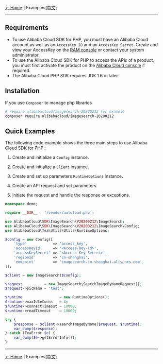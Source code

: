 [← Home](../../README.md) | Examples[(中文)](0-Examples-CN.md)

***

## Requirements

- To use Alibaba Cloud SDK for PHP, you must have an Alibaba Cloud account as well as an `AccessKey ID` and an `AccessKey Secret`. Create and view your AccessKey on the [RAM console](https://ram.console.aliyun.com "RAM console") or contact your system administrator.
- To use the Alibaba Cloud SDK for PHP to access the APIs of a product, you must first activate the product on the [Alibaba Cloud console](https://home.console.aliyun.com) if required.
- The Alibaba Cloud PHP SDK requires JDK 1.6 or later.

## Installation

If you use `Composer` to manage php libraries

```bash
# require alibabacloud/imagesearch-20200212 for example
composer require alibabacloud/imagesearch-20200212
```

## Quick Examples

The following code example shows the three main steps to use Alibaba Cloud SDK for PHP :

1. Create and initialize a `Config` instance.

2. Create and initialize a `Client` instance.

3. Create and set up parameters `RuntimeOptions` instance.

4. Create an API request and set parameters.

5. Initiate the request and handle the response or exceptions.

```php
namespace demo;

require __DIR__ . '/vendor/autoload.php';

use AlibabaCloud\SDK\ImageSearch\V20200212\ImageSearch;
use AlibabaCloud\SDK\ImageSearch\V20200212\ImageSearch\Config;
use AlibabaCloud\Tea\Utils\Utils\RuntimeOptions;

$config = new Config([
    'type'            => 'access_key',
    'accessKeyId'     => '<Access-Key-Id>',
    'accessKeySecret' => '<Access-Key-Secret>',
    'regionId'        => 'cn-shanghai',
    'endpoint'        => 'imagesearch.cn-shanghai.aliyuncs.com',
]);

$client = new ImageSearch($config);

$request          = new ImageSearch\SearchImageByNameRequest();
$request->picName = 'test';

$runtime                 = new RuntimeOptions();
$runtime->maxIdleConns   = 3;
$runtime->connectTimeout = 10000;
$runtime->readTimeout    = 10000;

try {
    $response = $client->searchImageByName($request, $runtime);
    var_dump($response);
} catch (TeaError $e) {
    var_dump($e->getErrorInfo());
}

```

***
[← Home](../../README.md) | Examples[(中文)](0-Examples-CN.md)
